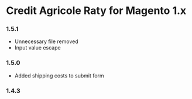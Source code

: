 # Credit Agricole Raty for Magento 1.x

### 1.5.1
* Unnecessary file removed
* Input value escape

### 1.5.0
* Added shipping costs to submit form

### 1.4.3